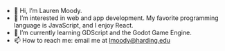 - 👋 Hi, I’m Lauren Moody.
- 👀 I’m interested in web and app development. My favorite programming language is JavaScript, and I enjoy React.  
- 🌱 I’m currently learning GDScript and the Godot Game Engine. 
- 📫 How to reach me: email me at lmoody@harding.edu

<!---
lmoody811/lmoody811 is a ✨ special ✨ repository because its `README.md` (this file) appears on your GitHub profile.
You can click the Preview link to take a look at your changes.
--->
